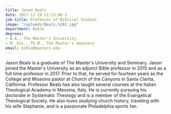 ```yaml
---
title: Jason Beals
date: 2017-11-29 21:23:00 Z
job-title: Professor of Biblical Studies
image: "/uploads/Beals,%20J.jpg"
department: Bible
degrees:
- B.A., The Master's University
- M. Div., Th.M., The Master's Seminary
email: bible@masters.edu
---
```


Jason Beals is a graduate of The Master's University and Seminary. Jason joined the Master's University as an adjunct Bible professor in 2015 and as a full time professor in 2017. Prior to that, he served for fourteen years as the College and Missions pastor at Church of the Canyons in Santa Clarita, California. Professor Beals has also taught several courses at the Italian Theological Academy in Messina, Italy. He is currently pursuing his doctorate in Systematic Theology and is a member of the Evangelical Theological Society. He also loves studying church history, traveling with his wife Stephanie, and is a passionate Philadelphia sports fan.